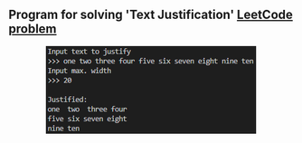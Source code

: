 ## Program for solving 'Text Justification' [LeetCode problem](https://leetcode.com/problems/text-justification/)

<p align="center">
	<img src="output.png"/>
</p>
